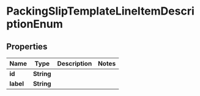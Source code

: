 
# PackingSlipTemplateLineItemDescriptionEnum

## Properties
Name | Type | Description | Notes
------------ | ------------- | ------------- | -------------
**id** | **String** |  | 
**label** | **String** |  | 



